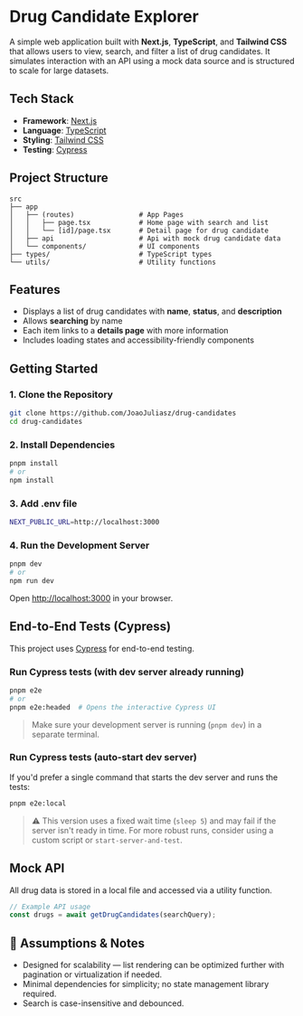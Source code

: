 #  Drug Candidate Explorer

A simple web application built with **Next.js**, **TypeScript**, and **Tailwind CSS** that allows users to view, search, and filter a list of drug candidates. It simulates interaction with an API using a mock data source and is structured to scale for large datasets.

##  Tech Stack

* **Framework**: [Next.js](https://nextjs.org/)
* **Language**: [TypeScript](https://www.typescriptlang.org/)
* **Styling**: [Tailwind CSS](https://tailwindcss.com/)
* **Testing**: [Cypress](https://www.cypress.io/)

##  Project Structure

```
src
├── app
│   ├── (routes)                # App Pages
│   │   ├── page.tsx            # Home page with search and list
│   │   └── [id]/page.tsx       # Detail page for drug candidate
│   ├── api                     # Api with mock drug candidate data     
│   └── components/             # UI components
├── types/                      # TypeScript types
└── utils/                      # Utility functions 
```

##  Features

* Displays a list of drug candidates with **name**, **status**, and **description**
* Allows **searching** by name
* Each item links to a **details page** with more information
* Includes loading states and accessibility-friendly components

## Getting Started

### 1. Clone the Repository

```bash
git clone https://github.com/JoaoJuliasz/drug-candidates
cd drug-candidates
```

### 2. Install Dependencies

```bash
pnpm install
# or
npm install
```

### 3. Add .env file

```bash
NEXT_PUBLIC_URL=http://localhost:3000
```

### 4. Run the Development Server

```bash
pnpm dev
# or
npm run dev
```

Open [http://localhost:3000](http://localhost:3000) in your browser.

## End-to-End Tests (Cypress)

This project uses [Cypress](https://www.cypress.io/) for end-to-end testing.

### Run Cypress tests (with dev server already running)

```bash
pnpm e2e
# or
pnpm e2e:headed  # Opens the interactive Cypress UI
```

> Make sure your development server is running (`pnpm dev`) in a separate terminal.

### Run Cypress tests (auto-start dev server)

If you'd prefer a single command that starts the dev server and runs the tests:

```bash
pnpm e2e:local
```

> ⚠️ This version uses a fixed wait time (`sleep 5`) and may fail if the server isn't ready in time. For more robust runs, consider using a custom script or `start-server-and-test`.


##  Mock API

All drug data is stored in a local file and accessed via a utility function.

```ts
// Example API usage
const drugs = await getDrugCandidates(searchQuery);
```

## 📝 Assumptions & Notes

* Designed for scalability — list rendering can be optimized further with pagination or virtualization if needed.
* Minimal dependencies for simplicity; no state management library required.
* Search is case-insensitive and debounced.